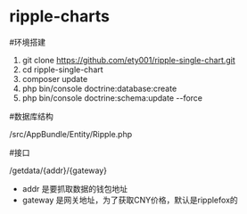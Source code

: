 ripple-charts
=============

#环境搭建

1. git clone https://github.com/ety001/ripple-single-chart.git
2. cd ripple-single-chart
3. composer update
4. php bin/console doctrine:database:create
5. php bin/console doctrine:schema:update --force

#数据库结构

/src/AppBundle/Entity/Ripple.php

#接口

/getdata/{addr}/{gateway}

* addr 是要抓取数据的钱包地址
* gateway 是网关地址，为了获取CNY价格，默认是ripplefox的